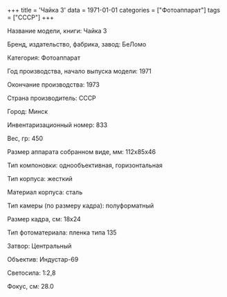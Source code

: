 +++
title = 'Чайка 3'
data = 1971-01-01
categories = ["Фотоаппарат"]
tags = ["СССР"]
+++

Название модели, книги: Чайка 3

Бренд, издательство, фабрика, завод: БеЛомо

Категория: Фотоаппарат

Год производства, начало выпуска модели: 1971

Окончание производства: 1973

Страна производитель: СССР

Город: Минск

Инвентаризационный номер: 833

Вес, гр: 450

Размер аппарата  собранном виде, мм: 112х85х46

Тип компоновки: однообъективная, горизонтальная

Тип корпуса: жесткий

Материал корпуса: сталь

Тип камеры (по размеру кадра): полуформатный

Размер кадра, см: 18х24

Тип фотоматериала: пленка типа 135

Затвор: Центральный

Объектив: Индустар-69

Светосила: 1:2,8

Фокус, см: 28.0

